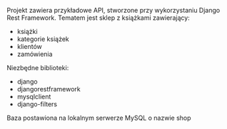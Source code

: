 Projekt zawiera przykładowe API, stworzone przy wykorzystaniu Django Rest Framework. Tematem jest sklep z książkami zawierający:
- książki
- kategorie książek
- klientów
- zamówienia

Niezbędne biblioteki:
- django 
- djangorestframework
- mysqlclient
- django-filters

Baza postawiona na lokalnym serwerze MySQL o nazwie shop
